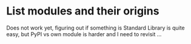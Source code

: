 # List modules and their origins

Does not work yet, figuring out if something is Standard Library is quite easy, but PyPI vs own module is harder and I need to revisit ...
